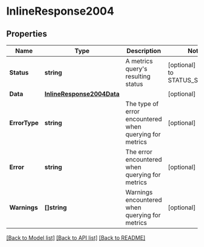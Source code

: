# InlineResponse2004

## Properties

Name | Type | Description | Notes
------------ | ------------- | ------------- | -------------
**Status** | **string** | A metrics query&#39;s resulting status | [optional] [default to STATUS_SUCCESS]
**Data** | [**InlineResponse2004Data**](inline_response_200_4_data.md) |  | [optional] 
**ErrorType** | **string** | The type of error encountered when querying for metrics | [optional] 
**Error** | **string** | The error encountered when querying for metrics | [optional] 
**Warnings** | **[]string** | Warnings encountered when querying for metrics | [optional] 

[[Back to Model list]](../README.md#documentation-for-models) [[Back to API list]](../README.md#documentation-for-api-endpoints) [[Back to README]](../README.md)


